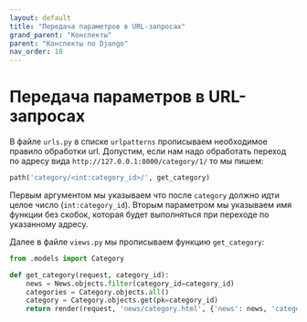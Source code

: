 ```yaml
---
layout: default
title: "Передача параметров в URL-запросах"
grand_parent: "Конспекты"
parent: "Конспекты по Django"
nav_order: 10
---
```


# Передача параметров в URL-запросах

В файле `urls.py` в списке `urlpatterns` прописываем необходимое правило обработки url. Допустим, если нам надо обработать переход по адресу вида `http://127.0.0.1:8000/category/1/` то мы пишем:

```python
path('category/<int:category_id>/', get_category)
```
Первым аргументом мы указываем что после `category` должно идти целое число (`int:category_id`). 
Вторым параметром мы указываем имя функции без скобок, которая будет выполняться при переходе по указанному адресу.

Далее в файле `views.py` мы прописываем функцию `get_category`:

```python
from .models import Category

def get_category(request, category_id):
	news = News.objects.filter(category_id=category_id)
	categories = Category.objects.all()
	category = Category.objects.get(pk=category_id)
	return render(request, 'news/category.html', {'news': news, 'categories': categories, 'category': category})
```